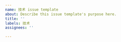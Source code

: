 ```yaml
---
name: 技术 issue template
about: Describe this issue template's purpose here.
title: ''
labels: 技术
assignees: ''

---
```



